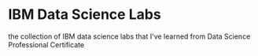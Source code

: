 # IBM Data Science Labs

the collection of IBM data science labs that I've learned from Data Science Professional Certificate
